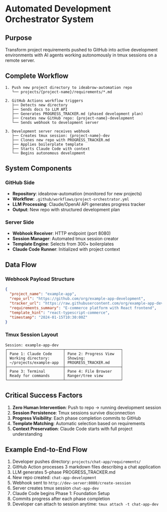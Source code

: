# Automated Development Orchestrator System

## Purpose
Transform project requirements pushed to GitHub into active development environments with AI agents working autonomously in tmux sessions on a remote server.

## Complete Workflow

```
1. Push new project directory to ideabrow-automation repo
   └── projects/{project-name}/requirements/*.md

2. GitHub Actions workflow triggers
   ├── Detects new directory
   ├── Sends docs to LLM API
   ├── Generates PROGRESS_TRACKER.md (phased development plan)
   ├── Creates new GitHub repo: {project-name}-development
   └── Sends webhook to development server

3. Development server receives webhook
   ├── Creates tmux session: {project-name}-dev
   ├── Clones new repo with PROGRESS_TRACKER.md
   ├── Applies boilerplate template
   ├── Starts Claude Code with context
   └── Begins autonomous development
```

## System Components

### GitHub Side
- **Repository**: ideabrow-automation (monitored for new projects)
- **Workflow**: `.github/workflows/project-orchestrator.yml`
- **LLM Processing**: Claude/OpenAI API generates progress tracker
- **Output**: New repo with structured development plan

### Server Side
- **Webhook Receiver**: HTTP endpoint (port 8080)
- **Session Manager**: Automated tmux session creator
- **Template Engine**: Selects from 300+ boilerplates
- **Claude Code Runner**: Initialized with project context

## Data Flow

### Webhook Payload Structure
```json
{
  "project_name": "example-app",
  "repo_url": "https://github.com/org/example-app-development",
  "tracker_url": "https://raw.githubusercontent.com/org/example-app-development/main/PROGRESS_TRACKER.md",
  "requirements_summary": "E-commerce platform with React frontend",
  "template_hint": "react-typescript-commerce",
  "timestamp": "2024-01-15T10:30:00Z"
}
```

### Tmux Session Layout
```
Session: example-app-dev
┌─────────────────────────┬─────────────────────────┐
│ Pane 1: Claude Code     │ Pane 2: Progress View   │
│ Working directory:      │ Showing:                │
│ ~/projects/example-app  │ PROGRESS_TRACKER.md     │
├─────────────────────────┼─────────────────────────┤
│ Pane 3: Terminal        │ Pane 4: File Browser    │
│ Ready for commands      │ Ranger/tree view        │
└─────────────────────────┴─────────────────────────┘
```

## Critical Success Factors

1. **Zero Human Intervention**: Push to repo → running development session
2. **Session Persistence**: Tmux sessions survive disconnection
3. **Progress Visibility**: Each phase completion commits to GitHub
4. **Template Matching**: Automatic selection based on requirements
5. **Context Preservation**: Claude Code starts with full project understanding

## Example End-to-End Flow

1. Developer pushes directory: `projects/chat-app/requirements/`
2. GitHub Action processes 3 markdown files describing a chat application
3. LLM generates 5-phase PROGRESS_TRACKER.md
4. New repo created: `chat-app-development`
5. Webhook sent to `http://dev-server:8080/create-session`
6. Server creates tmux session `chat-app-dev`
7. Claude Code begins Phase 1: Foundation Setup
8. Commits progress after each phase completion
9. Developer can attach to session anytime: `tmux attach -t chat-app-dev`